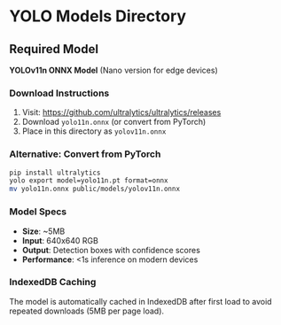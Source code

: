 # YOLO Models Directory

## Required Model

**YOLOv11n ONNX Model** (Nano version for edge devices)

### Download Instructions

1. Visit: https://github.com/ultralytics/ultralytics/releases
2. Download `yolo11n.onnx` (or convert from PyTorch)
3. Place in this directory as `yolov11n.onnx`

### Alternative: Convert from PyTorch

```bash
pip install ultralytics
yolo export model=yolo11n.pt format=onnx
mv yolo11n.onnx public/models/yolov11n.onnx
```

### Model Specs
- **Size**: ~5MB
- **Input**: 640x640 RGB
- **Output**: Detection boxes with confidence scores
- **Performance**: <1s inference on modern devices

### IndexedDB Caching

The model is automatically cached in IndexedDB after first load to avoid repeated downloads (5MB per page load).